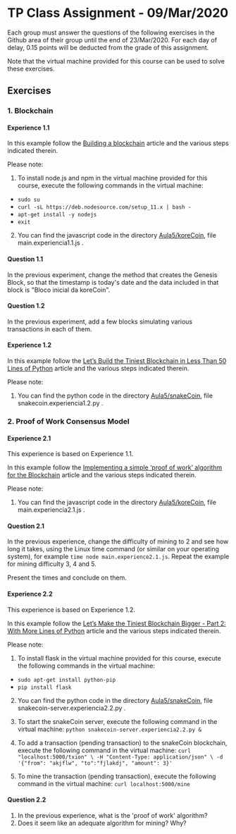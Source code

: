 # TP  Class Assignment - 09/Mar/2020


Each group must answer the questions of the following exercises in the Github area of their group until the end of 23/Mar/2020\. For each day of delay, 0.15 points will be deducted from the grade of this assignment.


Note that the virtual machine provided for this course can be used to solve these exercises.

## Exercises


### 1. Blockchain


#### Experience 1.1

In this example follow the [Building a blockchain](https://medium.com/@akshaykore/building-a-blockchain-7579c53962dd) article and the various steps indicated therein.

Please note:

1. To install node.js and npm in the virtual machine provided for this course, execute the following commands in the virtual machine:
  + `sudo su`
  + `curl -sL https://deb.nodesource.com/setup_11.x | bash -`
  + `apt-get install -y nodejs`
  + `exit`


2. You can find the javascript code in the directory [Aula5/koreCoin](Aula5/koreCoin), file main.experiencia1.1.js .

#### Question 1.1

In the previous experiment, change the method that creates the Genesis Block, so that the timestamp is today's date and the data included in that block is "Bloco inicial da koreCoin".


#### Question 1.2

In the previous experiment, add a few blocks simulating various transactions in each of them.

#### Experience 1.2

In this example follow the [Let’s Build the Tiniest Blockchain in Less Than 50 Lines of Python](https://medium.com/crypto-currently/lets-build-the-tiniest-blockchain-e70965a248b) article and the various steps indicated therein.

Please note:
1. You can find the python code in the directory  [Aula5/snakeCoin](Aula5/snakeCoin), file snakecoin.experiencia1.2.py .



### 2\. Proof of Work Consensus Model

#### Experience 2.1

This experience is based on Experience 1.1.

In this example follow the [Implementing a simple ‘proof of work’ algorithm for the Blockchain](https://cryptocurrencyhub.io/implementing-a-simple-proof-of-work-algorithm-for-the-blockchain-bdcd50faac18) article and the various steps indicated therein.

Please note:
1. You can find the javascript code in the directory  [Aula5/koreCoin](Aula5/koreCoin), file main.experiencia2.1.js .


#### Question 2.1

In the previous experience, change the difficulty of mining to 2 and see how long it takes, using the Linux time command (or similar on your operating system), for example `time node main.experience2.1.js`.
Repeat the example for mining difficulty 3, 4 and 5.

Present the times and conclude on them.


#### Experience 2.2

This experience is based on Experience 1.2.

In this example follow the  [Let’s Make the Tiniest Blockchain Bigger - Part 2: With More Lines of Python](https://medium.com/crypto-currently/lets-make-the-tiniest-blockchain-bigger-ac360a328f4d) article and the various steps indicated therein.

Please note:
1. To install flask in the virtual machine provided for this course, execute the following commands in the virtual machine:
  + `sudo apt-get install python-pip`
  + `pip install flask`


2. You can find the python code in the directory [Aula5/snakeCoin](Aula5/snakeCoin), file snakecoin-server.experiencia2.2.py .

3. To start the snakeCoin server, execute the following command in the virtual machine: `python snakecoin-server.experiencia2.2.py &`

4. To add a transaction (pending transaction) to the snakeCoin blockchain, execute the following command in the virtual machine:
`curl "localhost:5000/txion" \
     -H "Content-Type: application/json" \
     -d '{"from": "akjflw", "to":"fjlakdj", "amount": 3}'`

5. To mine the transaction (pending transaction), execute the following command in the virtual machine:
`curl localhost:5000/mine`


#### Question 2.2

1. In the previous experience, what is the 'proof of work' algorithm?
2. Does it seem like an adequate algorithm for mining? Why?
